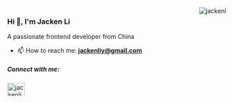 <img align="right" src="https://github-readme-stats.vercel.app/api?username=jackenl&show_icons=true&locale=en" alt="jackenl" />

<h3 align="left">Hi 👋, I'm Jacken Li</h1>
A passionate frontend developer from China

- 📫 How to reach me: **jackenliy@gmail.com**

<h5 align="left">Connect with me:</h3>
<p align="left">
<a href="https://www.leetcode.com/jackenliy" target="blank"><img align="center" src="https://github.com/rahuldkjain/github-profile-readme-generator/blob/master/src/images/icons/Social/leet-code.svg" alt="jackenliy" height="30" width="40" /></a>
</p>
